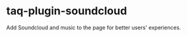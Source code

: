 taq-plugin-soundcloud
=====================

Add Soundcloud and music to the page for better users' experiences.
